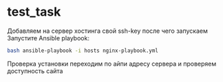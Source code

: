 # test_task
Добавляем на сервер хостинга свой ssh-key после чего запускаем 
Запустите Ansible playbook:
~~~sh
bash ansible-playbook -i hosts nginx-playbook.yml
~~~
Проверка установки
переходим по айпи адресу сервера и проверяем доступность сайта
